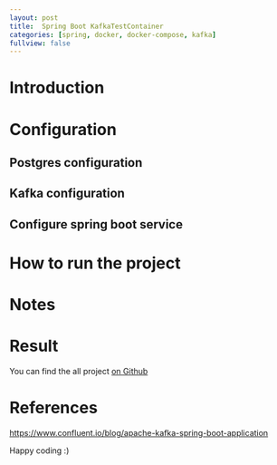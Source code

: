 ```yaml
---
layout: post
title:  Spring Boot KafkaTestContainer
categories: [spring, docker, docker-compose, kafka]
fullview: false
---
```



# Introduction

    
# Configuration  


## Postgres configuration


## Kafka configuration


## Configure spring boot service 


# How to run the project


# Notes


# Result

You can find the all project [on Github](https://github.com/muzir/softwareLabs/tree/master/spring-boot-kafka)

# References

https://www.confluent.io/blog/apache-kafka-spring-boot-application

Happy coding :) 
